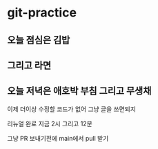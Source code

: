 #  git-practice

## 오늘 점심은 김밥
## 그리고 라면

## 오늘 저녁은 애호박 부침 그리고 무생채


이제 더이상 수정할 코드가 없어
그냥 글을 쓰면되지

리뉴얼 완료
지금 2시
그리고 12분

그냥 PR 보내기전에 main에서 pull 받기
